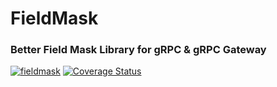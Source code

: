 # FieldMask

### Better Field Mask Library for gRPC & gRPC Gateway

[![fieldmask](https://github.com/QuangTung97/fieldmask/actions/workflows/go.yml/badge.svg)](https://github.com/QuangTung97/fieldmask/actions/workflows/go.yml)
[![Coverage Status](https://coveralls.io/repos/github/QuangTung97/fieldmask/badge.svg?branch=master)](https://coveralls.io/github/QuangTung97/fieldmask?branch=master)
